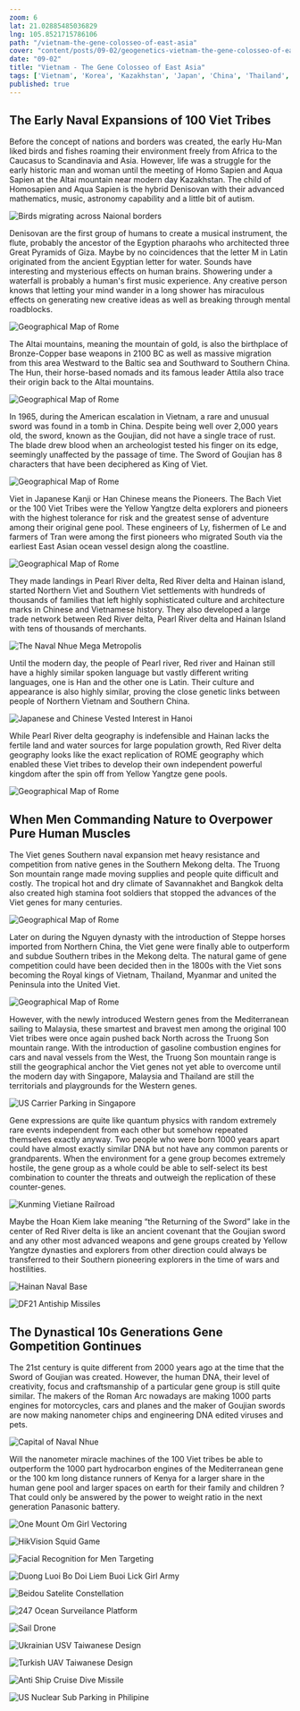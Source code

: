 ```yaml
--- 
zoom: 6
lat: 21.02885485036829
lng: 105.8521715786106
path: "/vietnam-the-gene-colosseo-of-east-asia"
cover: "content/posts/09-02/geogenetics-vietnam-the-gene-colosseo-of-east-asia.png"
date: "09-02"
title: "Vietnam - The Gene Colosseo of East Asia"
tags: ['Vietnam', 'Korea', 'Kazakhstan', 'Japan', 'China', 'Thailand', 'Copper', 'Bronzed Age', 'Aquasapien', 'Denisovan', 'Attila the Hun','GeoGenetics','Geographics', 'Genetics','Spyman World']    
published: true
---
```

## The Early Naval Expansions of 100 Viet Tribes

Before the concept of nations and borders was created, the early Hu-Man liked birds and fishes roaming their environment freely from Africa to the Caucasus to Scandinavia and Asia. However, life was a struggle for the early historic man and woman until the meeting of Homo Sapien and Aqua Sapien at the Altai mountain near modern day Kazakhstan. The child of Homosapien and Aqua Sapien is the hybrid Denisovan with their advanced mathematics, music, astronomy capability and a little bit of autism. 

![Birds migrating across Naional borders](https://storage.googleapis.com/spykman-world/bird-migrating-across-national-borders.png)

Denisovan are the first group of humans to create a musical instrument, the flute, probably the ancestor of the Egyption pharaohs who architected three Great Pyramids of Giza. Maybe by no coincidences that the letter M in Latin originated from the ancient Egyptian letter for water. Sounds have interesting and mysterious effects on human brains. Showering under a waterfall is probably a human's first music experience. Any creative person knows that letting your mind wander in a long shower has miraculous effects on generating new creative ideas as well as breaking through mental roadblocks.

![Geographical Map of Rome](https://storage.googleapis.com/spykman-world/Geographical_Map_of_Rome.png)

The Altai mountains, meaning the mountain of gold, is also the birthplace of Bronze-Copper base weapons in 2100 BC as well as massive migration from this area Westward to the Baltic sea and Southward to Southern China. The Hun, their horse-based nomads and its famous leader Attila also trace their origin back to the Altai mountains.

![Geographical Map of Rome](https://storage.googleapis.com/spykman-world/Geographical_Map_of_Rome.png)

In 1965, during the American escalation in Vietnam, a rare and unusual sword was found in a tomb in China. Despite being well over 2,000 years old, the sword, known as the Goujian, did not have a single trace of rust. The blade drew blood when an archeologist tested his finger on its edge, seemingly unaffected by the passage of time. The Sword of Goujian has 8 characters that have been deciphered as King of Viet. 

![Geographical Map of Rome](https://storage.googleapis.com/spykman-world/Geographical_Map_of_Rome.png)

Viet in Japanese Kanji or Han Chinese means the Pioneers. The Bach Viet or the 100 Viet Tribes were the Yellow Yangtze delta explorers and pioneers with the highest tolerance for risk and the greatest sense of adventure among their original gene pool. These engineers of Ly, fishermen of Le and farmers of Tran were among the first pioneers who migrated South via the earliest East Asian ocean vessel design along the coastline.

![Geographical Map of Rome](https://storage.googleapis.com/spykman-world/Geographical_Map_of_Rome.png)

They made landings in Pearl River delta, Red River delta and Hainan island, started Northern Viet and Southern Viet settlements with hundreds of thousands of families that left highly sophisticated culture and architecture marks in Chinese and Vietnamese history. They also developed a large trade network between Red River delta, Pearl River delta and Hainan Island with tens of thousands of merchants. 

![The Naval Nhue Mega Metropolis](https://storage.googleapis.com/spykman-world/Naval%20Nhue%20Mega%20Capital.png)

Until the modern day, the people of Pearl river, Red river and Hainan still have a highly similar spoken language but vastly different writing languages, one is Han and the other one is Latin. Their culture and appearance is also highly similar, proving the close genetic links between people of Northern Vietnam and Southern China. 

![Japanese and Chinese Vested Interest in Hanoi](https://storage.googleapis.com/spykman-world/Japanese%20and%20Chinese%20Vested%20Interest%20in%20Vietnam.png)

While Pearl River delta geography is indefensible and Hainan lacks the fertile land and water sources for large population growth, Red River delta geography looks like the exact replication of ROME geography which enabled these Viet tribes to develop their own independent powerful kingdom after the spin off from Yellow Yangtze gene pools. 

![Geographical Map of Rome](https://storage.googleapis.com/spykman-world/Geographical_Map_of_Rome.png)

## When Men Commanding Nature to Overpower Pure Human Muscles

The Viet genes Southern naval expansion met heavy resistance and competition from native genes in the Southern Mekong delta. The Truong Son mountain range made moving supplies and people quite difficult and costly. The tropical hot and dry climate of Savannakhet and Bangkok delta also created high stamina foot soldiers that stopped the advances of the Viet genes for many centuries. 

![Geographical Map of Rome](https://storage.googleapis.com/spykman-world/Geographical_Map_of_Rome.png)

Later on during the Nguyen dynasty with the introduction of Steppe horses imported from Northern China, the Viet gene were finally able to outperform and subdue Southern tribes in the Mekong delta. The natural game of gene competition could have been decided then in the 1800s with the Viet sons becoming the Royal kings of Vietnam, Thailand, Myanmar and united the Peninsula into the United Viet. 

![Geographical Map of Rome](https://storage.googleapis.com/spykman-world/Geographical_Map_of_Rome.png)

However, with the newly introduced Western genes from the Mediterranean sailing to Malaysia, these smartest and bravest men among the original 100 Viet tribes were once again pushed back North across the Truong Son mountain range. With the introduction of gasoline combustion engines for cars and naval vessels from the West, the Truong Son mountain range is still the geographical anchor the Viet genes not yet able to overcome until the modern day with Singapore, Malaysia and Thailand are still the territorials and playgrounds for the Western genes. 

![US Carrier Parking in Singapore](https://storage.googleapis.com/spykman-world/US%20Nuclear%20Carrier%20Parking%20in%20Singapore.png)

Gene expressions are quite like quantum physics with random extremely rare events independent from each other but somehow repeated themselves exactly anyway. Two people who were born 1000 years apart could have almost exactly similar DNA but not have any common parents or grandparents. When the environment for a gene group becomes extremely hostile, the gene group as a whole could be able to self-select its best combination to counter the threats and outweigh the replication of these counter-genes.

![Kunming Vietiane Railroad](https://storage.googleapis.com/spykman-world/Kunming_Vientiane_Railway.png)

Maybe the Hoan Kiem lake meaning “the Returning of the Sword” lake in the center of Red River delta is like an ancient covenant that the Goujian sword and any other most advanced weapons and gene groups created by Yellow Yangtze dynasties and explorers from other direction could always be transferred to their Southern pioneering explorers in the time of wars and hostilities. 

![Hainan Naval Base](https://storage.googleapis.com/spykman-world/Nuclear%20Sub%20Base%20in%20Hainan.png)

![DF21 Antiship Missiles](https://storage.googleapis.com/spykman-world/df21_antiship_ballistic_missile.png)

## The Dynastical 10s Generations Gene Gompetition Gontinues

The 21st century is quite different from 2000 years ago at the time that the Sword of Goujian was created. However, the human DNA, their level of creativity, focus and craftsmanship of a particular gene group is still quite similar. The makers of the Roman Arc nowadays are making 1000 parts engines for motorcycles, cars and planes and the maker of Goujian swords are now making nanometer chips and engineering DNA edited viruses and pets. 

![Capital of Naval Nhue](https://storage.googleapis.com/spykman-world/The_Capital_of_Naval_Nhue.png) 

Will the nanometer miracle machines of the 100 Viet tribes be able to outperform the 1000 part hydrocarbon engines of the Mediterranean gene or the 100 km long distance runners of Kenya for a larger share in the human gene pool and larger spaces on earth for their family and children ? That could only be answered by the power to weight ratio in the next generation Panasonic battery. 

![One Mount Om Girl Vectoring](https://storage.googleapis.com/spykman-world/OM_Girl_Vectoring.png)

![HikVision Squid Game](https://storage.googleapis.com/spykman-world/HikVision%20Squid%20Game%20(1).png)

![Facial Recognition for Men Targeting](https://storage.googleapis.com/spykman-world/Facial_Recognition_For_Men_Targeting.png)

![Duong Luoi Bo Doi Liem Buoi Lick Girl Army](https://storage.googleapis.com/spykman-world/Doi_Liem_Buoi_Beef_Tougue_Lick_Girl.png)

![Beidou Satelite Constellation](https://storage.googleapis.com/spykman-world/Space-base%20Ocean%20Survailance.png)

![247 Ocean Surveilance Platform](https://storage.googleapis.com/spykman-world/247%20Ocean%20Survailance%20Platform.png)

![Sail Drone](https://storage.googleapis.com/spykman-world/Sail%20Drone.png)

![Ukrainian USV Taiwanese Design](https://storage.googleapis.com/spykman-world/Ukraine_USV_Taiwanese_Design.png)

![Turkish UAV Taiwanese Design](https://storage.googleapis.com/spykman-world/Bayrakta_Taiwanese_Design.png)

![Anti Ship Cruise Dive Missile](https://storage.googleapis.com/spykman-world/Antiship%20Cruise%20Dive%20Missile.png)

![US Nuclear Sub Parking in Philipine](https://storage.googleapis.com/spykman-world/US%20Nuclear%20Sub%20Parking%20in%20Philippine.png)
